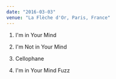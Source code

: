 ```yaml
---
date: "2016-03-03"
venue: "La Flèche d'Or, Paris, France"
---
```


 1. I'm in Your Mind

 2. I'm Not in Your Mind

 3. Cellophane

 4. I'm in Your Mind Fuzz


